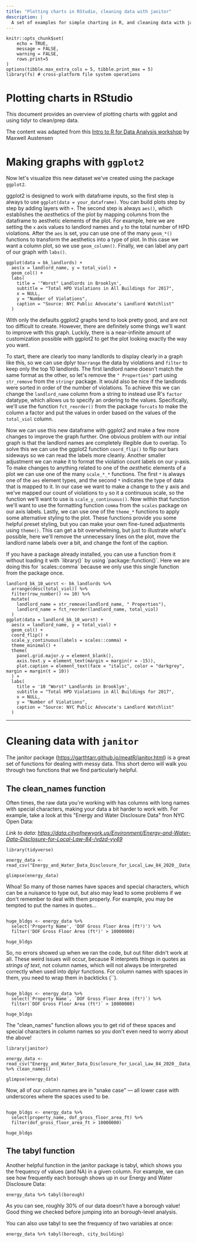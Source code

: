 ```yaml
---
title: "Plotting charts in RStudio, cleaning data with janitor"
description: |
  A set of examples for simple charting in R, and cleaning data with janitor
---
```



```{r setup, include=FALSE}
knitr::opts_chunk$set(
	echo = TRUE,
	message = FALSE,
	warning = FALSE,
	rows.print=5
)
options(tibble.max_extra_cols = 5, tibble.print_max = 5)
library(fs) # cross-platform file system operations
```

# Plotting charts in RStudio

This document provides an overview of plotting charts with ggplot and using tidyr to clean/prep data.

The content was adapted from this [Intro to R for Data Analysis workshop](https://github.com/wagner-mspp-2020/r-demos/blob/master/r-demo.Rmd) by Maxwell Austensen  



# Making graphs with `ggplot2`

Now let's visualize this new dataset we've created using the package `ggplot2`.

ggplot2 is designed to work with dataframe inputs, so the first step is always to use `ggplot(data = your_dataframe)`. You can build plots step by step by adding layers with `+`. The second step is always `aes()`, which establishes the *aes*thetics of the plot by mapping columns from the dataframe to aesthetic elements of the plot. For example, here we are setting the `x` axis values to landlord names and `y` to the total number of HPD violations. After the `aes` is set, you can use one of the many `geom_*()` functions to transform the aesthetics into a type of plot. In this case we want a column plot, so we use `geom_column()`. Finally, we can label any part of our graph with `labs()`.
```{r, layout="l-body-outset"}
ggplot(data = bk_landlords) +
  aes(x = landlord_name, y = total_viol) +
  geom_col() +
  labs(
    title = '"Worst" Landlords in Brooklyn',
    subtitle = "Total HPD Violations in All Buildings for 2017",
    x = NULL,
    y = "Number of Violations",
    caption = "Source: NYC Public Advocate's Landlord Watchlist"
  )
```

With only the defaults ggplot2 graphs tend to look pretty good, and are not too difficult to create. However, there are definitely some things we'll want to improve with this graph. Luckily, there is a near-infinite amount of customization possible with ggplot2 to get the plot looking exactly the way you want.

To start, there are clearly too many landlords to display clearly in a graph like this, so we can use dplyr to`arrange` the data by violations and `filter` to keep only the top 10 landlords. The first landlord name doesn't match the same format as the other, so let's remove the `" Properties"` part using `str_remove` from the `stringr` package. It would also be nice if the landlords were sorted in order of the number of violations. To achieve this we can change the `landlord_name` column from a string to instead use R's `factor` datatype, which allows us to specify an ordering to the values. Specifically, we'll use the function `fct_reorder()` from the package `forcats` to make the column a factor and put the values in order based on the values of the `total_viol` column.

Now we can use this new dataframe with ggplot2 and make a few more changes to improve the graph further. One obvious problem with our initial graph is that the landlord names are completely illegible due to overlap. To solve this we can use the ggplot2 function `coord_flip()` to flip our bars sideways so we can read the labels more cleanly. Another smaller adjustment we can make it to format the violation count labels on our y-axis. To make changes to anything related to one of the *aes*thetic elements of a plot we can use one of the many `scale_*_*` functions. The first `*` is always one of the `aes` element types, and the second `*` indicates the type of data that is mapped to it. In our case we want to make a change to the y axis and we've mapped our count of violations to `y` so it a continuous scale, so the function we'll want to use is `scale_y_continuous()`. Now within that function we'll want to use the formatting function `comma` from the `scales` package on our axis labels. Lastly, we can use one of the `theme_*` functions to apply some alternative styling to the plot. These functions provide you some helpful preset styling, but you can make your own fine-tuned adjustments using `theme()`. This can get a bit overwhelming, but just to illustrate what's possible, here we'll remove the unnecessary lines on the plot, move the landlord name labels over a bit, and change the font of the caption.

<aside>
If you have a package already installed, you can use a function from it without loading it with `library()` by using `package::function()`. Here we are doing this for `scales::comma` because we only use this single function from the package once.
</aside>

```{r layout="l-body-outset"}
landlord_bk_10_worst <- bk_landlords %>%
  arrange(desc(total_viol)) %>%
  filter(row_number() <= 10) %>%
  mutate(
    landlord_name = str_remove(landlord_name, " Properties"),
    landlord_name = fct_reorder(landlord_name, total_viol)
  )
ggplot(data = landlord_bk_10_worst) +
  aes(x = landlord_name, y = total_viol) +
  geom_col() +
  coord_flip() +
  scale_y_continuous(labels = scales::comma) +
  theme_minimal() +
  theme(
    panel.grid.major.y = element_blank(),
    axis.text.y = element_text(margin = margin(r = -15)),
    plot.caption = element_text(face = "italic", color = "darkgrey", margin = margin(t = 10))
  ) +
  labs(
    title = '10 "Worst" Landlords in Brooklyn',
    subtitle = "Total HPD Violations in All Buildings for 2017",
    x = NULL,
    y = "Number of Violations",
    caption = "Source: NYC Public Advocate's Landlord Watchlist"
  )
```

---

# Cleaning data with `janitor`


The janitor package (https://garthtarr.github.io/meatR/janitor.html) is a great set of functions for dealing with messy data. This short demo will walk you through two functions that we find particularly helpful.

## The clean_names function

Often times, the raw data you're working with has columns with long names with special characters, making your data a bit harder to work with. For example, take a look at this "Energy and Water Disclosure Data" fron NYC Open Data:

*Link to data: https://data.cityofnewyork.us/Environment/Energy-and-Water-Data-Disclosure-for-Local-Law-84-/vdzd-yy49*

```{r message=FALSE, warning=FALSE, paged.print=FALSE}
library(tidyverse)

energy_data <- read_csv("Energy_and_Water_Data_Disclosure_for_Local_Law_84_2020__Data_for_Calendar_Year_2019.csv")

glimpse(energy_data)
```


Whoa! So many of those names have spaces and special characters, which can be a nuisance to type out, but also may lead to some problems if we don't remember to deal with them properly. For example, you may be tempted to put the names in quotes...

```{r}

huge_bldgs <- energy_data %>%
  select('Property Name', 'DOF Gross Floor Area (ft²)') %>%
  filter('DOF Gross Floor Area (ft²)' > 10000000)

huge_bldgs

```

So, no errors showed up when we ran the code, but out filter didn't work at all. These weird issues will occur, because R interprets things in quotes as *strings of text*, not column names, which will not always be interpreted correctly when used into dplyr functions. For column names with spaces in them, you need to wrap them in backticks (``).

```{r}

huge_bldgs <- energy_data %>%
  select(`Property Name`, `DOF Gross Floor Area (ft²)`) %>%
  filter(`DOF Gross Floor Area (ft²)` > 10000000)

huge_bldgs

```

The "clean_names" function allows you to get rid of these spaces and special characters in column names so you don't even need to worry about the above!

```{r message=FALSE, warning=FALSE}
library(janitor)

energy_data <- read_csv("Energy_and_Water_Data_Disclosure_for_Local_Law_84_2020__Data_for_Calendar_Year_2019.csv") %>% clean_names()

glimpse(energy_data)

```

Now, all of our column names are in "snake case" — all lower case with underscores where the spaces used to be.

```{r}

huge_bldgs <- energy_data %>%
  select(property_name, dof_gross_floor_area_ft) %>%
  filter(dof_gross_floor_area_ft > 10000000)

huge_bldgs

```

## The tabyl function

Another helpful function in the janitor package is tabyl, which shows you the frequency of values (and NA) in a given column. For example, we can see how frequently each borough shows up in our Energy and Water Disclosure Data:

```{r}
energy_data %>% tabyl(borough)
```

As you can see, roughly 30% of our data doesn't have a borough value! Good thing we checked before jumping into an borough-level analysis.

You can also use tabyl to see the frequency of two variables at once:

```{r}
energy_data %>% tabyl(borough, city_building)
```
